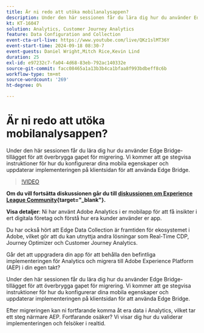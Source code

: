 ```yaml
---
title: Är ni redo att utöka mobilanalysappen?
description: Under den här sessionen får du lära dig hur du använder Edge Bridge-tillägget för att överbrygga gapet för migrering. Vi kommer att ge stegvisa instruktioner för hur du konfigurerar dina mobila egenskaper och uppdaterar implementeringen på klientsidan för att använda Edge Bridge.
kt: KT-16047
solution: Analytics, Customer Journey Analytics
feature: Data Configuration and Collection
event-cta-url-live: https://www.youtube.com/live/QKz1slMT36Y
event-start-time: 2024-09-18 08:30-7
event-guests: Daniel Wright,Mitch Rice,Kevin Lind
duration: 25
exl-id: e97232c7-fa04-4d68-83eb-792ac140332e
source-git-commit: facc08465a1a13b3b4ca1bfaa8f993bdbeff8c6b
workflow-type: tm+mt
source-wordcount: '269'
ht-degree: 0%

---
```


# Är ni redo att utöka mobilanalysappen?

Under den här sessionen får du lära dig hur du använder Edge Bridge-tillägget för att överbrygga gapet för migrering. Vi kommer att ge stegvisa instruktioner för hur du konfigurerar dina mobila egenskaper och uppdaterar implementeringen på klientsidan för att använda Edge Bridge.

>[!VIDEO](https://video.tv.adobe.com/v/3434575/?quality=12&learn=on)


**Om du vill fortsätta diskussionen går du till [diskussionen om Experience League Community](https://experienceleaguecommunities.adobe.com/t5/adobe-experience-platform/experience-league-live-post-session-discussion-are-you-ready-to/m-p/704990#M550){target="_blank"}.**

**Visa detaljer**:
Ni har använt Adobe Analytics i er mobilapp för att få insikter i ert digitala företag och förstå hur era kunder använder er app.

Du har också hört att Edge Data Collection är framtiden för ekosystemet i Adobe, vilket gör att du kan utnyttja andra lösningar som Real-Time CDP, Journey Optimizer och Customer Journey Analytics.

Går det att uppgradera din app för att behålla den befintliga implementeringen för Analytics och migrera till Adobe Experience Platform (AEP) i din egen takt?

Under den här sessionen får du lära dig hur du använder Edge Bridge-tillägget för att överbrygga gapet för migrering. Vi kommer att ge stegvisa instruktioner för hur du konfigurerar dina mobila egenskaper och uppdaterar implementeringen på klientsidan för att använda Edge Bridge.

Efter migreringen kan ni fortfarande komma åt era data i Analytics, vilket tar ett steg närmare AEP. Fortfarande osäker? Vi visar dig hur du validerar implementeringen och felsöker i realtid.
